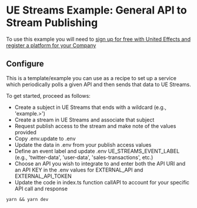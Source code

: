 # UE Streams Example: General API to Stream Publishing

To use this example you will need to [sign up for free with United Effects and register a platform for your Company](https://core.unitedeffects.com)

## Configure

This is a template/example you can use as a recipe to set up a service which periodically polls a given API and then sends that data to UE Streams.

To get started, proceed as follows:

* Create a subject in UE Streams that ends with a wildcard (e.g., 'example.>')
* Create a stream in UE Streams and associate that subject
* Request publish access to the stream and make note of the values provided
* Copy .env.update to .env
* Update the data in .env from your publish access values
* Define an event label and update .env UE_STREAMS_EVENT_LABEL (e.g., 'twitter-data', 'user-data', 'sales-transactions', etc.)
* Choose an API you wish to integrate to and enter both the API URI and an API KEY in the .env values for EXTERNAL_API and EXTERNAL_API_TOKEN
* Update the code in index.ts function callAPI to account for your specific API call and response

```
yarn && yarn dev
```
